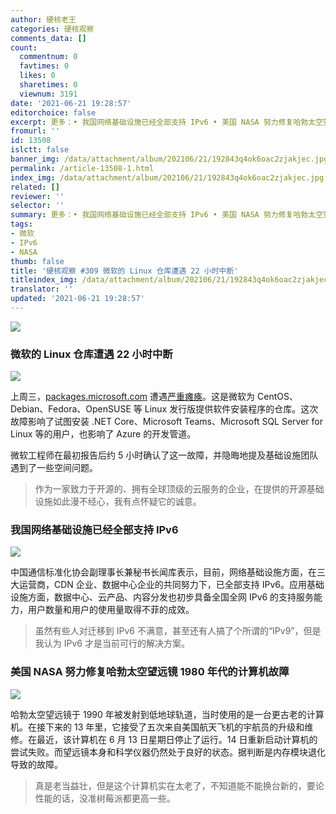 ```yaml
---
author: 硬核老王
categories: 硬核观察
comments_data: []
count:
  commentnum: 0
  favtimes: 0
  likes: 0
  sharetimes: 0
  viewnum: 3191
date: '2021-06-21 19:28:57'
editorchoice: false
excerpt: 更多：• 我国网络基础设施已经全部支持 IPv6 • 美国 NASA 努力修复哈勃太空望远镜 1980 年代的计算机故障
fromurl: ''
id: 13508
islctt: false
banner_img: /data/attachment/album/202106/21/192843q4ok6oac2zjakjec.jpg
permalink: /article-13508-1.html
index_img: /data/attachment/album/202106/21/192843q4ok6oac2zjakjec.jpg
related: []
reviewer: ''
selector: ''
summary: 更多：• 我国网络基础设施已经全部支持 IPv6 • 美国 NASA 努力修复哈勃太空望远镜 1980 年代的计算机故障
tags:
- 微软
- IPv6
- NASA
thumb: false
title: '硬核观察 #309 微软的 Linux 仓库遭遇 22 小时中断'
titleindex_img: /data/attachment/album/202106/21/192843q4ok6oac2zjakjec.jpg
translator: ''
updated: '2021-06-21 19:28:57'
---
```


![](/data/attachment/album/202106/21/192843q4ok6oac2zjakjec.jpg)


### 微软的 Linux 仓库遭遇 22 小时中断


![](/data/attachment/album/202106/21/192840ggppuuxeggzeujyj.jpg)


上周三，[packages.microsoft.com](http://packages.microsoft.com/) 遭遇[严重瘫痪](https://arstechnica.com/gadgets/2021/06/microsofts-linux-repositories-were-down-for-18-hours/)。这是微软为 CentOS、Debian、Fedora、OpenSUSE 等 Linux 发行版提供软件安装程序的仓库。这次故障影响了试图安装 .NET Core、Microsoft Teams、Microsoft SQL Server for Linux 等的用户，也影响了 Azure 的开发管道。


微软工程师在最初报告后约 5 小时确认了这一故障，并隐晦地提及基础设施团队遇到了一些空间问题。



> 
> 作为一家致力于开源的、拥有全球顶级的云服务的企业，在提供的开源基础设施如此漫不经心，我有点怀疑它的诚意。
> 
> 
> 


### 我国网络基础设施已经全部支持 IPv6


![](/data/attachment/album/202106/21/192842rs9rhmmt4kfzgvfh.jpg)


中国通信标准化协会副理事长兼秘书长闻库表示，目前，网络基础设施方面，在三大运营商，CDN 企业、数据中心企业的共同努力下，已全部支持 IPv6。应用基础设施方面，数据中心、云产品、内容分发也初步具备全国全网 IPv6 的支持服务能力，用户数量和用户的使用量取得不菲的成效。



> 
> 虽然有些人对迁移到 IPv6 不满意，甚至还有人搞了个所谓的“IPv9”，但是我认为 IPv6 才是当前可行的解决方案。
> 
> 
> 


### 美国 NASA 努力修复哈勃太空望远镜 1980 年代的计算机故障


![](/data/attachment/album/202106/21/192842vl4xjeltux2rul99.jpg)


哈勃太空望远镜于 1990 年被发射到低地球轨道，当时使用的是一台更古老的计算机。在接下来的 13 年里，它接受了五次来自美国航天飞机的宇航员的升级和维修。在最近，该计算机在 6 月 13 日星期日停止了运行。14 日重新启动计算机的尝试失败。而望远镜本身和科学仪器仍然处于良好的状态。据判断是内存模块退化导致的故障。



> 
> 真是老当益壮，但是这个计算机实在太老了，不知道能不能换台新的，要论性能的话，没准树莓派都更高一些。
> 
> 
>